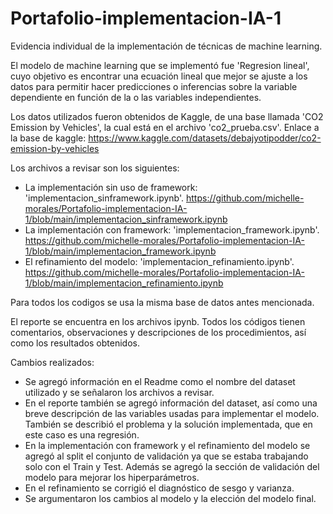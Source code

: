 # Portafolio-implementacion-IA-1
Evidencia individual de la implementación de técnicas de machine learning.

El modelo de machine learning que se implementó fue 'Regresion lineal', cuyo objetivo es encontrar una ecuación lineal que mejor se ajuste a los datos para permitir hacer predicciones o inferencias sobre la variable dependiente en función de la o las variables independientes.

Los datos utilizados fueron obtenidos de Kaggle, de una base llamada 'CO2 Emission by Vehicles', la cual está en el archivo 'co2_prueba.csv'.
Enlace a la base de kaggle: https://www.kaggle.com/datasets/debajyotipodder/co2-emission-by-vehicles 

Los archivos a revisar son los siguientes:
- La implementación sin uso de framework: 'implementacion_sinframework.ipynb'. https://github.com/michelle-morales/Portafolio-implementacion-IA-1/blob/main/implementacion_sinframework.ipynb 
- La implementación con framework: 'implementacion_framework.ipynb'. https://github.com/michelle-morales/Portafolio-implementacion-IA-1/blob/main/implementacion_framework.ipynb
- El refinamiento del modelo: 'implementacion_refinamiento.ipynb'. https://github.com/michelle-morales/Portafolio-implementacion-IA-1/blob/main/implementacion_refinamiento.ipynb 


Para todos los codigos se usa la misma base de datos antes mencionada.

El reporte se encuentra en los archivos ipynb. Todos los códigos tienen comentarios, observaciones y descripciones de los procedimientos, así como los resultados obtenidos. 

Cambios realizados:
- Se agregó información en el Readme como el nombre del dataset utilizado y se señalaron los archivos a revisar.
- En el reporte también se agregó información del dataset, así como una breve descripción de las variables usadas para implementar el modelo. También se describió el problema y la solución implementada, que en este caso es una regresión.
- En la implementación con framework y el refinamiento del modelo se agregó al split el conjunto de validación ya que se estaba trabajando solo con el Train y Test. Además se agregó la sección de validación del modelo para mejorar los hiperparámetros.
- En el refinamiento se corrigió el diagnóstico de sesgo y varianza.
- Se argumentaron los cambios al modelo y la elección del modelo final.
